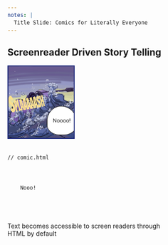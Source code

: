 ```yaml
---
notes: |
  Title Slide: Comics for Literally Everyone
---
```


## Screenreader Driven Story Telling


<div class="clearfix">
  <div class="left" style="width:30%">
    <img width="200" alt="Single frame from Diamanias comic: A person struggles to keep their balance on a boat on stormy sea. They shout: Noooo!" src="/assets/images/frame.png" />
  </div>
  <div class="right" style="width:70%">
    <pre><code class="html" data-line-numbers="3-5" data-trim>
// comic.html
<article class="comic-panel">
  <p class="speech-bubble">
    Nooo!
  </p>
</article>
</code></pre>
  <p class="fragment fade-up">Text becomes accessible to screen readers through HTML by default</p>
  </div>
</div>

<!-- .slide: data-transition="fade-in" -->
